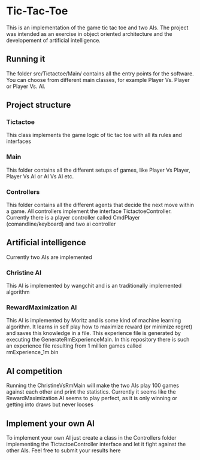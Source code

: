 # Tic-Tac-Toe
This is an implementation of the game tic tac toe and two AIs. The project was intended as an exercise in object oriented architecture and the developement of artificial intelligence.

## Running it
The folder src/Tictactoe/Main/ contains all the entry points for the software. You can choose from different main classes, for example Player Vs. Player or Player Vs. AI.

## Project structure
### Tictactoe
This class implements the game logic of tic tac toe with all its rules and interfaces
### Main
This folder contains all the different setups of games, like Player Vs Player, Player Vs AI or AI Vs AI etc.
### Controllers
This folder contains all the different agents that decide the next move within a game. All controllers implement the interface TictactoeController. Currently there is a player controller called CmdPlayer (comandline/keyboard) and two ai controller

## Artificial intelligence
Currently two AIs are implemented
### Christine AI
This AI is implemented by wangchit and is an traditionally implemented algorithm
### RewardMaximization AI
This AI is implemented by Moritz and is some kind of machine learning algorithm. It learns in self play how to maximize reward (or minimize regret) and saves this knowledge in a file. This experience file is generated by executing the GenerateRmExperienceMain. In this repository there is such an experience file resulting from 1 million games called rmExperience_1m.bin

## AI competition
Running the ChristineVsRmMain will make the two AIs play 100 games against each other and print the statistics. Currently it seems like the RewardMaximization AI seems to play perfect, as it is only winning or getting into draws but never looses

## Implement your own AI
To implement your own AI just create a class in the Controllers folder implementing the TictactoeController interface and let it fight against the other AIs. Feel free to submit your results here
